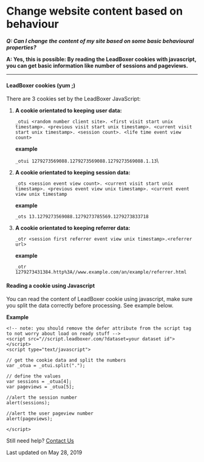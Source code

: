 # Change website content based on behaviour

_**Q: Can I change the content of my site based on some basic behavioural properties?**_

**A: Yes, this is possible: By reading the LeadBoxer cookies with javascript, you can get basic information like number of sessions and pageviews.**

***

#### LeadBoxer cookies (yum ;)

There are 3 cookies set by the LeadBoxer JavaScript:

1.  **A cookie orientated to keeping user data:**

    ```
    _otui <random number client site>. <first visit start unix timestamp>. <previous visit start unix timestamp>. <current visit start unix timestamp>. <session count>. <life time event view count>
    ```

    **example**

    `_otui 1279273569088.1279273569088.1279273569088.1.13`\

2.  **A cookie orientated to keeping session data:**

    ```
    _ots <session event view count>. <current visit start unix timestamp>. <previous event view unix timestamp>. <current event view unix timestamp
    ```

    **example**

    `_ots 13.1279273569088.1279273785569.1279273833718`
3.  **A cookie orientated to keeping referrer data:**

    ```
    _otr <session first referrer event view unix timestamp>.<referrer url>
    ```

    **example**

    `_otr 1279273431384.http%3A//www.example.com/an/example/referrer.html`

#### Reading a cookie using Javascript

You can read the content of LeadBoxer cookie using javascript, make sure you split the data correctly before processing. See example below.

**Example**

```
<!-- note: you should remove the defer attribute from the script tag to not worry about load on ready stuff -->
<script src="//script.leadboxer.com/?dataset=your dataset id"></script>
<script type="text/javascript">

// get the cookie data and split the numbers
var _otua = _otui.split(".");

// define the values
var sessions = _otua[4];	
var pageviews = _otua[5];	

//alert the session number
alert(sessions);

//alert the user pageview number
alert(pageviews);

</script>
```

Still need help? [Contact Us](broken-reference)

Last updated on May 28, 2019
